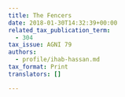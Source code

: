 ```yaml
---
title: The Fencers
date: 2018-01-30T14:32:39+00:00
related_tax_publication_term:
  - 304
tax_issue: AGNI 79
authors:
  - profile/ihab-hassan.md
tax_format: Print
translators: []

---
```

